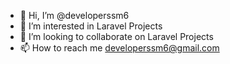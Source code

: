 - 👋 Hi, I’m @developerssm6
- 👀 I’m interested in Laravel Projects
- 💞️ I’m looking to collaborate on Laravel Projects
- 📫 How to reach me developerssm6@gmail.com

<!---
developerssm6/developerssm6 is a ✨ special ✨ repository because its `README.md` (this file) appears on your GitHub profile.
You can click the Preview link to take a look at your changes.
--->
